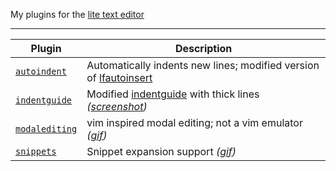 My plugins for the [lite text editor](https://github.com/rxi/lite)

---

Plugin | Description
-------|-----------------------------------------
[`autoindent`](plugins/autoindent.lua?raw=1) | Automatically indents new lines; modified version of [lfautoinsert](https://raw.githubusercontent.com/rxi/lite-plugins/master/plugins/lfautoinsert.lua)
[`indentguide`](plugins/indentguide.lua?raw=1) | Modified [indentguide](https://raw.githubusercontent.com/rxi/lite-plugins/master/plugins/indentguide.lua) with thick lines *([screenshot](https://i.imgur.com/59Zi4QB.png))*
[`modalediting`](plugins/modalediting.lua?raw=1) | vim inspired modal editing; not a vim emulator *([gif](https://i.imgur.com/lGYqmIg.gif))*
[`snippets`](plugins/snippets.lua?raw=1) | Snippet expansion support *([gif](https://i.imgur.com/jmnHN3I.gif))*
